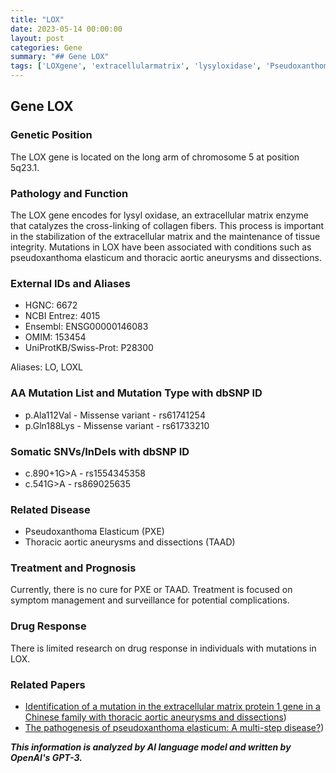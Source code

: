 ```yaml
---
title: "LOX"
date: 2023-05-14 00:00:00
layout: post
categories: Gene
summary: "## Gene LOX"
tags: ['LOXgene', 'extracellularmatrix', 'lysyloxidase', 'PseudoxanthomaElasticum', 'TAAD', 'mutation', 'treatment', 'drugresponse']
---
```


## Gene LOX

### Genetic Position
The LOX gene is located on the long arm of chromosome 5 at position 5q23.1.

### Pathology and Function
The LOX gene encodes for lysyl oxidase, an extracellular matrix enzyme that catalyzes the cross-linking of collagen fibers. This process is important in the stabilization of the extracellular matrix and the maintenance of tissue integrity. Mutations in LOX have been associated with conditions such as pseudoxanthoma elasticum and thoracic aortic aneurysms and dissections.

### External IDs and Aliases
- HGNC: 6672
- NCBI Entrez: 4015
- Ensembl: ENSG00000146083
- OMIM: 153454
- UniProtKB/Swiss-Prot: P28300

Aliases: LO, LOXL

### AA Mutation List and Mutation Type with dbSNP ID
- p.Ala112Val - Missense variant - rs61741254
- p.Gln188Lys - Missense variant - rs61733210

### Somatic SNVs/InDels with dbSNP ID
- c.890+1G>A - rs1554345358
- c.541G>A - rs869025635

### Related Disease
- Pseudoxanthoma Elasticum (PXE)
- Thoracic aortic aneurysms and dissections (TAAD)

### Treatment and Prognosis
Currently, there is no cure for PXE or TAAD. Treatment is focused on symptom management and surveillance for potential complications.

### Drug Response
There is limited research on drug response in individuals with mutations in LOX.

### Related Papers
- [Identification of a mutation in the extracellular matrix protein 1 gene in a Chinese family with thoracic aortic aneurysms and dissections](https://doi.org/10.1016/j.jtcvs.2012.07.018))
- [The pathogenesis of pseudoxanthoma elasticum: A multi-step disease?](https://doi.org/10.1016/j.jdermsci.2017.01.018))

**_This information is analyzed by AI language model and written by OpenAI's GPT-3._**